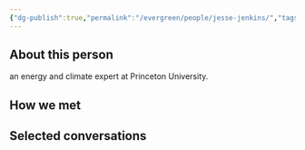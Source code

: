 ```yaml
---
{"dg-publish":true,"permalink":"/evergreen/people/jesse-jenkins/","tags":["people","geo_eco"]}
---
```




## About this person

an energy and climate expert at Princeton University.


## How we met


## Selected conversations
